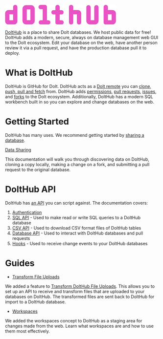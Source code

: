 ![](../../.gitbook/assets/dolthub-logo.png)

[DoltHub](https://www.dolthub.com) is a place to share Dolt databases. We host public data for free! DoltHub adds a modern, secure, always on database management web GUI to the Dolt ecosystem. Edit your database on the web, have another person review it via a pull request, and have the production database pull it to deploy.

# What is DoltHub

DoltHub is GitHub for Dolt. DoltHub acts as a [Dolt remote](../../concepts/dolt/git/remotes.md) you can [clone, push, pull and fetch](../../reference/cli.md) from. DoltHub adds [permissions](../../concepts/dolthub/permissions.md), [pull requests](../../concepts/dolthub/prs.md), [issues](../../concepts/dolthub/issues.md), and [forks](../../concepts/dolthub/forks.md) to the Dolt ecosystem. Additionally, DoltHub has a modern SQL workbench built in so you can explore and change databases on the web.

# Getting Started

DoltHub has many uses. We recommend getting started by [sharing a database](./data-sharing.md).

[Data Sharing](./data-sharing.md)

This documentation will walk you through discovering data on DoltHub, cloning a copy locally, making a change on a fork, and submitting a pull request to the original database.

# DoltHub API

DoltHub has [an API](./api/README.md) you can script against. The documentation covers:

1. [Authentication](./api/authentication.md)
2. [SQL API](./api/sql.md) - Used to make read or write SQL queries to a DoltHub database
3. [CSV API](./api/csv.md) - Used to download CSV format files of DoltHub tables
4. [Database API](./api/database.md) - Used to interact with DoltHub databases and pull requests
5. [Hooks](./api/hooks.md) - Used to receive change events to your DoltHub databases

# Guides

- [Transform File Uploads](./transform-uploads.md)

We added a feature to [Transform DoltHub File Uploads](./transform-uploads.md). This allows you to set up an API to receive and transform files that are uploaded to your databases on DoltHub. The transformed files are sent back to DoltHub for import to a DoltHub database.

- [Workspaces](./workspaces.md)

We added the workspaces concept to DoltHub as a staging area for changes made from the
web. Learn what workspaces are and how to use them most effectively.
